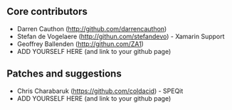 ## Core contributors

* Darren Cauthon (http://github.com/darrencauthon)
* Stefan de Vogelaere (http://githun.com/stefandevo) - Xamarin Support
* Geoffrey Ballenden (http://githun.com/ZA1)
* ADD YOURSELF HERE (and link to your github page)

## Patches and suggestions

* Chris Charabaruk (https://github.com/coldacid) - SPEQit
* ADD YOURSELF HERE (and link to your github page)
